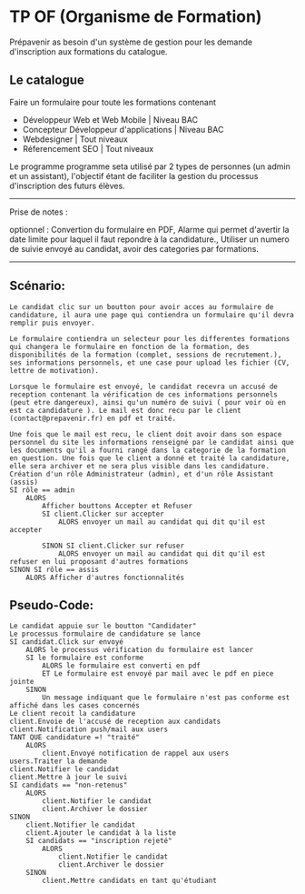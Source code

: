 # TP OF (Organisme de Formation)

Prépavenir as besoin d'un système de gestion pour les demande d'inscription aux formations du catalogue.

## Le catalogue 

Faire un formulaire pour toute les formations contenant

- Développeur Web et Web Mobile | Niveau BAC
- Concepteur Développeur d'applications | Niveau BAC
- Webdesigner | Tout niveaux
- Réferencement SEO | Tout niveaux



Le programme programme seta utilisé par 2 types de personnes (un admin et un assistant), l'objectif étant de faciliter la gestion du processus d'inscription des futurs élèves.

---

Prise de notes :

optionnel : Convertion du formulaire en PDF, Alarme qui permet d'avertir la date limite pour laquel il faut repondre à la candidature., Utiliser un numero de suivie envoyé au candidat, avoir des categories par formations.

---

## **Scénario:**

```text
Le candidat clic sur un boutton pour avoir acces au formulaire de candidature, il aura une page qui contiendra un formulaire qu'il devra remplir puis envoyer.

Le formulaire contiendra un selecteur pour les differentes formations qui changera le formulaire en fonction de la formation, des disponibilités de la formation (complet, sessions de recrutement.), ses informations personnels, et une case pour upload les fichier (CV, lettre de motivation).

Lorsque le formulaire est envoyé, le candidat recevra un accusé de reception contenant la vérification de ces informations personnels (peut etre dangereux), ainsi qu'un numéro de suivi ( pour voir où en est ca candidature ). Le mail est donc recu par le client (contact@prepavenir.fr) en pdf et traité.

Une fois que le mail est recu, le client doit avoir dans son espace personnel du site les informations renseigné par le candidat ainsi que les documents qu'il a fourni rangé dans la categorie de la formation en question. Une fois que le client a donné et traité la candidature, elle sera archiver et ne sera plus visible dans les candidature. 
Création d'un rôle Administrateur (admin), et d'un rôle Assistant (assis)
SI rôle == admin
    ALORS
        Afficher bouttons Accepter et Refuser
        SI client.Clicker sur accepter
            ALORS envoyer un mail au candidat qui dit qu'il est accepter

        SINON SI client.Clicker sur refuser
            ALORS envoyer un mail au candidat qui dit qu'il est refuser en lui proposant d'autres formations
SINON SI rôle == assis
    ALORS Afficher d'autres fonctionnalités
```

## **Pseudo-Code:**

```text
Le candidat appuie sur le boutton "Candidater"
Le processus formulaire de candidature se lance
SI candidat.Click sur envoyé
    ALORS le processus vérification du formulaire est lancer
    SI le formulaire est conforme
        ALORS le formulaire est converti en pdf
        ET Le formulaire est envoyé par mail avec le pdf en piece jointe
    SINON 
        Un message indiquant que le formulaire n'est pas conforme est affiché dans les cases concernés
Le client recoit la candidature
client.Envoie de l'accusé de reception aux candidats
client.Notification push/mail aux users
TANT QUE candidature =! "traité"
    ALORS 
        client.Envoyé notification de rappel aux users
users.Traiter la demande
client.Notifier le candidat
client.Mettre à jour le suivi
SI candidats == "non-retenus"
    ALORS 
        client.Notifier le candidat
        client.Archiver le dossier
SINON
    client.Notifier le candidat
    client.Ajouter le candidat à la liste
    SI candidats == "inscription rejeté"
        ALORS  
            client.Notifier le candidat
            client.Archiver le dossier
    SINON
        client.Mettre candidats en tant qu'étudiant

```